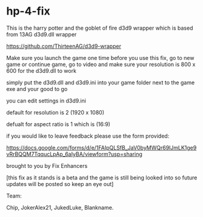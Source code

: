 # hp-4-fix
This is the harry potter and the goblet of fire d3d9 wrapper which is based from 13AG d3d9.dll wrapper

https://github.com/ThirteenAG/d3d9-wrapper

Make sure you launch the game one time before you use this fix, go to new game or continue game, go to video and make sure your resolution is 800 x 600 for the d3d9.dll to work 

simply put the d3d9.dll and d3d9.ini into your game folder next to the game exe and your good to go 

you can edit settings in d3d9.ini 

default for resolution is 2 (1920 x 1080) 

defualt for aspect ratio is 1 which is (16:9) 

if you would like to leave feedback please use the form provided:

https://docs.google.com/forms/d/e/1FAIpQLSfB_JaV0byMWQr69lJmLK1ge9vRrBQQM7TqqucLpAp_6aIyBA/viewform?usp=sharing

brought to you by Fix Enhancers 

[this fix as it stands is a beta and the game is still being looked into so future updates will be posted so keep an eye out] 

Team: 

Chip, JokerAlex21, JukedLuke, Blankname.
